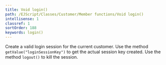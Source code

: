 ```yaml
---
title: Void login()
path: /EJScript/Classes/Customer/Member functions/Void login()
intellisense: 1
classref: 1
sortOrder: 188
keywords: login()
---
```



Create a valid login session for the current customer.
Use the method `getValue("loginSessionKey")` to get the actual session key created.
Use the method `logout()` to kill the session.


